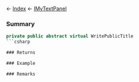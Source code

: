← [Index](Api-Index) ← [IMyTextPanel](Sandbox.ModAPI.Ingame.IMyTextPanel)

### Summary

```csharp
private public abstract virtual WritePublicTitle
```csharp

### Returns

### Example

### Remarks

